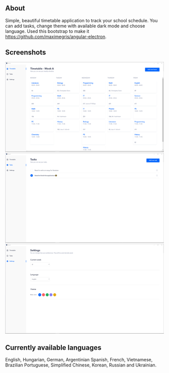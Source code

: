 ## About
Simple, beautiful timetable application to track your school schedule. You can add tasks, change theme with available dark mode and choose language.
Used this bootstrap to make it https://github.com/maximegris/angular-electron.

## Screenshots

![Screenshot 1](/src/screenshots/1.png)
![Screenshot 2](/src/screenshots/2.png)
![Screenshot 3](/src/screenshots/3.png)

## Currently available languages
English, Hungarian, German, Argentinian Spanish, French, Vietnamese, Brazilian Portuguese, Simplified Chinese, Korean, Russian and Ukrainian.
